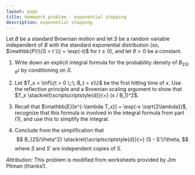 ```yaml
---
layout: page
title: Homework problem - exponential stopping
description: exponential stopping
---
```


Let $B$ be a standard Brownian motion and let $S$ be
a random variable independent of $B$ with the standard
exponential distribution (so, $\mathbb{P}\\{S > t \\} = \exp(-t)$ for $t \ge 0$),
and let $\theta > 0$ be a constant.


1. Write down an explicit integral formula for the probability density
        of $B_{2S/\theta^2}$ by conditioning on $S$.

2. Let $T_x = \inf\\{t > 0 \;:\; B_t = x\\}$ be the first hitting time of $x$.
        Use the reflection principle and a Brownian scaling argument to show
        that $T_x \stackrel{\scriptscriptstyle{d}}{=} (x / B_1)^2$.

3. Recall that $\mathbb{E}[e^{-\lambda T_x}] = \exp(-x \sqrt{2\lambda})$,
        recognize that this formula is involved in the integral formula from part (1),
        and use this to simplify the integral.

4. Conclude from the simplification that
        $$
            B_{2S/\theta^2} \stackrel{\scriptscriptstyle{d}}{=} (S - S')/\theta,
        $$
        where $S$ and $S'$ are independent copies of $S$.

*Attribution:* This problem is modified from worksheets provided by Jim Pitman (thanks!).
